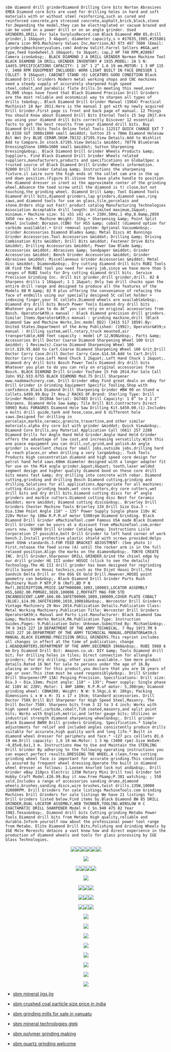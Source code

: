 
```
sbm diamond drill grinderDiamond Drilling Core bits Norton Abrasives EMEA Diamond core bits are used for drilling holes in hard and soft materials with or without steel reinforcing,such as cured and reinforced concrete,pre stressed concrete,asphalt,brick,block,stone for.Depending the model,they can be electroplated or vacuum brazed and can be used on a power drill or on an angle grinder. Used GRINDERS,DRILL For Sale SurplusRecord.com Black Diamond #BW 85,drill grinder,1 16&quot; 3 4&quot; diameter capacity,s n #27035,1985,#155861 Camera icon RFQ.Machinery Values Inc,Harrison,NJ 973 497 7600 (Email: grinders@machineryvalues.com) Andrew Valitt.Farrel Sellers #6GA,wet type,feed handwheel,5 16&quot; to 3&quot; cap,2 HP 740 RPM,#28067 Camera icon&nbsp;. BLACK DIAMOND 2 A DRILL GRINDER Norman Machine Tool BLACK DIAMOND 2A DRILL GRINDER INVENTORY # 1935.MODEL: 2A S N: 14455.SPECIFICATIONS CAPACITY: 1 16” 1 2” 1.6 19 mm.MOTOR: 1 3 HP 115 V, 3400 RPM EQUIPMENT INCLUDED: WORK LIGHT BUILT IN FACE DRESSER 1 COLLET: 9 16&quot; CABINET STAND (6) LOCAT0RS GOOD CONDITION Black Diamond Drill Grinders Modern metal working shops and CNC machines need a steady supply of accurately sharpened high speed steel,cobalt,and parabolic flute drills.In meeting this need,over 70,000 shops have found that Black Diamond Precision Drill Grinders are the most reliable and economical way to sharpen all types of drills to&nbsp;. Black Diamond Drill Grinder Manual (1964) Practical Machinist 18 Apr 2011.Here is the manual I got with my newly acquired Drill Grinder.First page is front and back page of manual. 12 Things You should Know about Diamond Drill Bits Eternal Tools 15 Sep 2017.Are you using your diamond drill bits correctly Discover 12 essential facts to get the best results from your diamond drill bits. Buy Diamond Drill Bits Tools Online Total Tools 112517 QUICK CHANGE EXT 7 16 X150 SUT 1000x1000 small &middot; Sutton 25 x 70mm Diamond Holesaw Bit Wet Dry BLUE CERAM.SKU#.78132.$7195.View Details.Add to Wishlist Add to Compare.In stock.$7195.View Details &middot; 78776 BlueCeram DressingStone 1000x1000 small &middot; Sutton Sharpening Dressing&nbsp;. Black Diamond Drill Grinder Wheels Products &amp; Suppliers. Find Black Diamond Drill Grinder Wheels related suppliers,manufacturers,products and specifications on GlobalSpec a trusted source of Black Diamond Drill Grinder Wheels information. 92000 Drill Grinder Catalog &amp; Instructions the sharpening fixture.il iaire sure the high ends ot the collet cam are in the up and down position.(Figure D).iViove the base plate handle to position the diamond dresser in iront oi the approximate center of the grinding wheel.Advance the teed screw until the diamond is t) close,but not touching,the grinding wheel. Diamond Drill &amp; Tool Diamond Tools Diamond drill bits,diamond grinders,lap grinders,diamond saws,ring saws,and diamond tools for use on glass,tile,porcelain and stone.Orders ship out Fast! product catalog Manufacturing Technologies Association Acceptable drill length: Unlimited maximum,2&quot; minimum.• Machine size: 51 x51 x41 cm.• 230V,50Hz,1 4hp,8.0amp,2850 3450 rev min.• Machine Weight: 31kg.• Sharpening &amp; Point Split Wheel included: Borazon.(CBN) for HSS &amp; cobalt (diamond option for carbide available).• Grit removal system: Optional Vacuum&nbsp;. Grinder Accessories Diamond Blades &amp; Metal Discs At Bunnings Grinder Accessories.Tool Accessories &middot; Drilling &amp; Driving Combination Kits &middot; Drill Bits &middot; Fastener Drive Bits &middot; Drilling Accessories &middot; Power Saw Blade &amp; Accessories &middot; Abrasives &amp; Sandpaper &middot; Grinder Accessories &middot; Bench Grinder Accessories &middot; Grinder Abrasives &middot; Miscellaneous Grinder Accessories &middot; Metal Disc &middot; Diamond&nbsp;. Dry cutting diamond drill bits RUBI Tools UK Find the RUBI tool you need for every job,since we have more than 5 ranges of RUBI tools for Dry cutting diamond drill bits. Service Precision Grinding Inc. drill bit grinder,drill grinder,drill. 82 B Sharpens drills 1 16&quot; 1 1 2&quot; Only two drill chucks span the entire drill range and designed to produce all the features of the Models 80 M &amp; 82 R plus offering the convenience of refacing the face of endmills using our specially designed 5C collet holder + indexing finger,your 5C collets.Diamond wheels are available&nbsp;. Diamond dry drill bits Bosch Power Tools Diamond dry drill bits Whatever you plan to do â€“ you can rely on original accessories from Bosch. Operator&#39;s manual : black diamond precision drill grinders. Similar Items.Operator&#39;s manual : grinding machine,drill (Black Diamond Saw and Machine Works,Inc.model DD2) (3415 517 1050).By: United States.Department of the Army Published: (1992); Operator&#39;s manual : drilling system,well,rotary,truck mounted,air transportable,600 feet capacity : model LP 12,NSN&nbsp;. Parts &amp; Accessories Drill Doctor Coarse Diamond Sharpening Wheel 100 Grit &middot; 1 Review(s).Coarse Diamond Sharpening Wheel 100 Grit.$19.95.Add to Cart.Coarse Diamond Sharpening Wheel 100 Grit.Drill Doctor Carry Case.Drill Doctor Carry Case.$14.50.Add to Cart.Drill Doctor Carry Case.Left Hand Chuck 1 2&quot;.Left Hand Chuck 1 2&quot;. Diamond dry drill bits Bosch Power Tools Diamond dry drill bits Whatever you plan to do you can rely on original accessories from Bosch. BLACK DIAMOND Drill Grinder YouTube 15 Feb 2014.For Sale Call John 952.933.6755 BLACK DIAMOND Mod.75 Drill Sharpener www.naabmachinery.com. Drill Grinder eBay Find great deals on eBay for Drill Grinder in Grinding Equipment Specific Tooling.Shop with confidence.Black Diamond Drill Sharpening Grinder #BW 90 on Stand w Collets.$499.99.Buy It Now.2 RACKS OF.Brand: Sterling Type: Drill Grinder Model: DV204A Serial: DG7483 Drill Capacity: 1 8” to 2 1 2” Sharpens. Diamond Hole Saw &amp; Tile Drill Bit.Contractors Direct 50903 Rubi FORAGRES Diamond Hole Saw Drilling Kit.$450.00.(1).Includes a multi drill guide,tank and hose,case,and 6 different hole saws.Designed for drilling in porcelain,marble,ceramic,granite,travertine,and other similar materials.alpha dry core bit with grinder &middot; Quick View&nbsp;. Diamond Core Drills,any Material Application Call (661) 257 2288 Diamond Drills for Angle Hand Held Grinder.Angle Hand Held Grinder offers the advantage of low cost,and increasing versatility.With this one piece equipment you can drill,cut,grind,and polish.An angle grinder is excellent choice for small jobs,outside jobs,drilling hard to reach places,or when drilling a very large&nbsp;. Tusk Tools Products High concentration diamond and high speed core design for petrol hand held saws.60mm diameter designed with a longer adapter fit for use on the M14 angle grinder.&quot;X&quot; tooth,laser welded segment design and higher quality diamond bond on these core drill bits means fast &amp; dry drilling into concrete with rebar. Diamond cutting,grinding and drilling Bosch Diamond cutting,grinding and drilling.Solutions for all applications.Appropriate for all machines: cutting discs,grinding heads,wet core cutters,dry core cutters,wet drill bits and dry drill bits.Diamond cutting discs for 4” angle grinders and marble cutters.Diamond cutting disc Best for Ceramic &middot; more &middot; Diamond cutting discs&nbsp;. Brierley Drill Grinders Chester Machine Tools Brierley 13X Drill Size Dia.3 ~ Dia.13mm Point Angle 118° ~ 135° Power Supply Single phase 110v AC 220v Motor hp 180w R.P.M.of motor 5300rpm Diamond Grinding. Black Diamond Drill Grinder eMachineTool.com® Famous USA made Black Diamond Drill Grinder can be yours at a discount from eMachineTool.com,order yours now. 91000 Drill Grinder Catalog &amp; Instructions Lisle Corporation If possible,bolt Drill Grinder to left hand corner of work bench.2.Install protective plastic shield with screws provided.Helps meet OSHA standards.3.FOR FEED BRACKET ADJUSTMENT: (See photo 1) First,release the feed screw (A) until the rocker arm is in the full relaxed position.Align the marks on the diamond&nbsp;. TOKYO CREATE INC. Drill Grinder,Sharpener DRILL GRINDER.Grind the chisel edge by our drill grinder HG III under HOSOI (click to see the details) Technology.The HG III drill grinder has been designed for regrinding drills based on Hosoi technics,such as the Dijet Hosoi Drill,the Sandvik Delta Drill or the OSG EX Gold Drill.However,HOSOI point geometry can be&nbsp;. Black Diamond Drill Grinder Parts Rush Machinery Rush P NTP,P N (Ref),BD P N Ref),DESCRIPTION,PRICE.1AFTH00000,1003,100003,LOCATOR ASSEMBLY HSS,$882.00.P0MG02,3020,100006 2,MOFFATT MAG FOR STD INCANDESCENT.LAMP,$66.00.3AFET00900,1009,100009,COVER PLATE COBALT (BLUE),$14.00.3AFET01000,1010,100010&nbsp;. Worcester Drill Grinders Vintage Machinery 29 Nov 2014.Publication Details.Publication Class: Metal Working Machinery.Publication Title: Worcester Drill Grinders Operator&#39;s Manual and Parts List.Manufacturer: Black Diamond Saw &amp; Machine Works Natick,MA.Publication Type: Instruction Guides.Pages: 9.Publication Date: Unknown.Submitted By: Michael&nbsp;. TM 9 3415 227 10 DEPARTMENT OF THE ARMY TECHNICAL. 7 May 1973.TM 9 3415 227 10.DEPARTMENT OF THE ARMY TECHNICAL MANUAL.OPERATOR&#39;S MANUAL.BLACK DIAMOND.PRECISION DRILL GRINDERS.This reprint includes all changes in effect at the time of publication; change 1.HEADQUARTERS,DEPARTMENT OF THE ARMY.DECEMBER 1966&nbsp;. RUBI 5988 6 mm Dry Diamond Drill Bit: Amazon.co.uk: DIY &amp; Tools Diamond drill bit; For drilling holes in tiles; Direct connection for allangle grinders; For dry drilling; other sizes available.› See more product details.Rated 16 Not for sale to persons under the age of 16.By placing an order for this product,you declare that you are 16 years of age or over.This item must be used responsibly&nbsp;. Drill Grinder Drill Sharpener(PP 13A) Peiping Precision. Specifications: Drill size: Dia.3 ~ Dia.13mm; Point angle: 118° ~ 135°; Power supply: Single phase AC 110V AC 220V; Motor: 1 4HP 180W; R.P.M.of motor: 5,300rpm; Diamond grinding wheel: CBN#200; Weight: N W: 9.5kgs,G W: 10kgs; Packing dimensions L x W x H: 31 x 17 x 19cm; Standard accessories. Drill Doctor 750X Drill Bit Sharpener for High Speed Steel,Masonry. The Drill Doctor 750X: Sharpens bits from 3 32 to 3 4 inch; Works with high speed steel,carbide,cobalt,TiN coated,masonry,and split point bits; Works with English,metric,and letter gauge bits; Utilizes an industrial strength diamond sharpening wheel&nbsp;. Drill grinder Black Diamond BW90 Drill grinders Grinding. Specification.* Simple adjustments for relief and included angles consistently produce drills suitable for accurate,high quality work and long life.* Built in diamond wheel dresser for periphery and face.* ~127 pcs colllets Ø1,6 19 mm.Drill capacity: 1,6 19 mm.Motor: 1 3 Hp (3400 rpm).Size WxDxH: ~0,85x0,6x1,3 m. Instructions How to Use and Maintain the STERLING Drill Grinder By adhering to the following operating instructions you can expect perfect results.DRESSING THE WHEEL.A clean,free cutting grinding wheel face is important for accurate grinding.This condition is assured by frequent wheel dressing.Operate the built in diamond wheel dresser as follows: 1.Loosen knurled lock nut and&nbsp;. Drill Grinder eBay 210pcs Electric 135W Rotary Mini Drill tool Grinder Set Hobby Craft Model.£26.99.Buy it now.Free P&amp;P.381 watching; ; 550 sold.Includes a range of accessories sanding drums,diamond wheels,brushes,sanding discs,wire brushes,twist drills.135W,10000 32000RPM. Drill Grinders for sale listings MachineTools.com Grinding Machines Drill Grinders for sale listings We have 21 listings for Drill Grinders listed below.Find items by.Black Diamond BW 85 DRILL GRINDER,DUAL LOCATOR ASSEMBLY,WEB THINNER,TOOLING.WINSLOW H C EXACTAMATIC DRILL SHARPENER Model H C Sn.940 475 82 Year 1982.Texas&nbsp;. Diamond drill bits Cutting grinding Metabo Power Tools Diamond drill bits from Metabo High quality,reliable and durable.Inform yourself now about the professional power tool range from Metabo. Elite Diamond Drill Bits,Polishing and Grinding Wheels by IGE Mole Moreschi detains a vast know how and direct experience in the production of diamond wheels and tools for glass processing by IGE Glass Technologies. 
```

<div align="center">
  
<a rel="nofollow" href="https://m.shibang-china.com?f=github&k=sbm+diamond+drill+grinder"><img src="https://static.shibang-china.com/en/l.png"></a><img src="https://static.shibang-china.com/en/hw.png"><a rel="nofollow" href="https://m.shibang-china.com/product/?f=github&k=sbm+diamond+drill+grinder"><img src="https://static.shibang-china.com/en/p.png"></a><a rel="nofollow" href="https://m.shibang-china.com/cases/?f=github&k=sbm+diamond+drill+grinder"><img src="https://static.shibang-china.com/en/c.png"></a><a rel="nofollow" href="https://m.shibang-china.com/news/?f=github&k=sbm+diamond+drill+grinder"><img src="https://static.shibang-china.com/en/n.png"></a><a rel="nofollow" href="https://m.shibang-china.com?f=github&k=sbm+diamond+drill+grinder"><img src="https://static.shibang-china.com/en/m.png"></a>

<a rel="nofollow" href="https://m.shibang-china.com/product/?f=github&k=sbm+diamond+drill+grinder"><img src="https://static.shibang-china.com/en/b.jpg"></a>
  
<a rel="nofollow" href="https://m.shibang-china.com/solution-aggregate.html?f=github&k=sbm+diamond+drill+grinder"><img src="https://static.shibang-china.com/en/a.jpg"></a><a rel="nofollow" href="https://m.shibang-china.com/solution-mine.html?f=github&k=sbm+diamond+drill+grinder"><img src="https://static.shibang-china.com/en/m.jpg"></a><a rel="nofollow" href="https://m.shibang-china.com/solution-mill.html?f=github&k=sbm+diamond+drill+grinder"><img src="https://static.shibang-china.com/en/g.jpg"></a><a rel="nofollow" href="https://m.shibang-china.com/solution-epc.html?f=github&k=sbm+diamond+drill+grinder"><img src="https://static.shibang-china.com/en/e.jpg"></a>

<a rel="nofollow" href="https://m.shibang-china.com/product/?f=github&k=sbm+diamond+drill+grinder"><img src="https://static.shibang-china.com/en/a-p.png"></a>

<a rel="nofollow" href="https://m.shibang-china.com/product/crusher/c6x.html?f=github&k=sbm+diamond+drill+grinder"><img src="https://static.shibang-china.com/en/j.jpg"></a><a rel="nofollow" href="https://m.shibang-china.com/product/crusher/ci5x.html?f=github&k=sbm+diamond+drill+grinder"><img src="https://static.shibang-china.com/en/i.jpg"></a><a rel="nofollow" href="https://m.shibang-china.com/product/crusher/hst.html?f=github&k=sbm+diamond+drill+grinder"><img src="https://static.shibang-china.com/en/c.jpg"></a>

<a rel="nofollow" href="https://m.shibang-china.com/product/mill/mtw.html?f=github&k=sbm+diamond+drill+grinder"><img src="https://static.shibang-china.com/en/mtw.jpg"></a><a rel="nofollow" href="https://m.shibang-china.com/product/mill/scm.html?f=github&k=sbm+diamond+drill+grinder"><img src="https://static.shibang-china.com/en/scm.jpg"></a><a rel="nofollow" href="https://m.shibang-china.com/product/mill/lm.html?f=github&k=sbm+diamond+drill+grinder"><img src="https://static.shibang-china.com/en/lm.jpg"></a>

<a rel="nofollow" href="https://m.shibang-china.com/product/sand/vsi6x.html?f=github&k=sbm+diamond+drill+grinder"><img src="https://static.shibang-china.com/en/6x.jpg"></a><a rel="nofollow" href="https://m.shibang-china.com/product/sand/vu.html?f=github&k=sbm+diamond+drill+grinder"><img src="https://static.shibang-china.com/en/vu.jpg"></a><a rel="nofollow" href="https://m.shibang-china.com/product/mobile/klun.html?f=github&k=sbm+diamond+drill+grinder"><img src="https://static.shibang-china.com/en/k.jpg"></a>

<a rel="nofollow" href="https://m.shibang-china.com/cases/?f=github&k=sbm+diamond+drill+grinder"><img src="https://static.shibang-china.com/en/case.png"></a>

<a rel="nofollow" href="https://m.shibang-china.com/cases/aggregate/202.html?f=github&k=sbm+diamond+drill+grinder"><img src="https://static.shibang-china.com/en/c-1.jpg"></a>

<a rel="nofollow" href="https://m.shibang-china.com/cases/aggregate/203.html?f=github&k=sbm+diamond+drill+grinder"><img src="https://static.shibang-china.com/en/c-2.jpg"></a>

<a rel="nofollow" href="https://m.shibang-china.com/cases/mill/123.html?f=github&k=sbm+diamond+drill+grinder"><img src="https://static.shibang-china.com/en/c-3.jpg"></a>

<a rel="nofollow" href="https://m.shibang-china.com/contact_us.html?f=github&k=sbm+diamond+drill+grinder"><img src="https://static.shibang-china.com/en/contact.png"></a>

<a rel="nofollow" href="https://swt.shibang-china.com/?f=github&k=sbm+diamond+drill+grinder"><img src="https://static.shibang-china.com/en/chat.png"></a>

<a rel="nofollow" href="https://whatsapp.shibangsoft.com/WhatsApp.php?f=github&k=sbm+diamond+drill+grinder"><img src="https://static.shibang-china.com/en/whatsapp.png"></a>

<a rel="nofollow" href="https://m.shibang-china.com/?f=github&k=sbm+diamond+drill+grinder"><img src="https://static.shibang-china.com/en/website.png"></a>

</div>


* [sbm mineral jigs jig](sbm%20mineral%20jigs%20jig.md)

* [sbm crushed coal particle size price in india](sbm%20crushed%20coal%20particle%20size%20price%20in%20india.md)

* [sbm grinding mills for sale in vanuatu](sbm%20grinding%20mills%20for%20sale%20in%20vanuatu.md)

* [sbm mineral technologies gtek](sbm%20mineral%20technologies%20gtek.md)

* [sbm polymer grinding making](sbm%20polymer%20grinding%20making.md)

* [sbm quartz grinding welcome](sbm%20quartz%20grinding%20welcome.md)